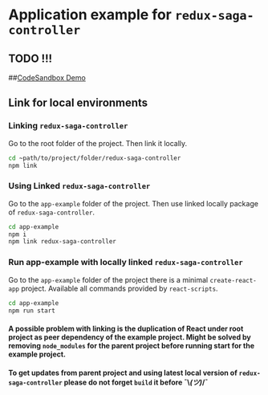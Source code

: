 # Application example for `redux-saga-controller`

## TODO !!!
##[CodeSandbox Demo](https://codesandbox.io/s/redux-saga-controller031-sjc5r)


## Link for local environments

### Linking `redux-saga-controller`
Go to the root folder of the project. Then link it locally.

```sh
cd ~path/to/project/folder/redux-saga-controller
npm link
```

### Using Linked `redux-saga-controller`
Go to the `app-example` folder of the project. Then use linked locally package of `redux-saga-controller`.

```sh
cd app-example
npm i
npm link redux-saga-controller
```

### Run app-example with locally linked `redux-saga-controller`
Go to the `app-example` folder of the project there is a minimal `create-react-app` project. Available all commands provided by `react-scripts`. 

```sh
cd app-example
npm run start
```

#### A possible problem with linking is the duplication of React under root project as peer dependency of the example project. Might be solved by removing `node_modules` for the parent project before running start for the example project.

#### To get updates from parent project and using latest local version of `redux-saga-controller` please do not forget `build` it before ¯\\_(ツ)_/¯
